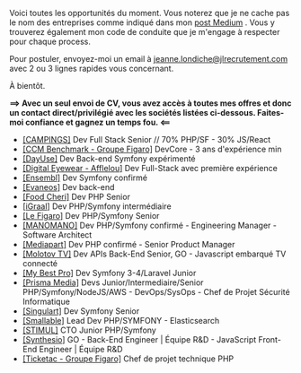 Voici toutes les opportunités du moment. Vous noterez que je ne cache pas le nom des entreprises comme indiqué dans mon <a href="https://medium.com/@jlondiche/jarr%C3%AAte-le-recrutement-propri%C3%A9taire-je-d%C3%A9marre-l-open-source-6e33463aec9">post Medium</a> . Vous y trouverez également mon code de conduite que je m'engage à respecter pour chaque process.

Pour postuler, envoyez-moi un email à <a href="mailto:jeanne.londiche@jlrecrutement.com">jeanne.londiche@jlrecrutement.com</a> avec 2 ou 3 lignes rapides vous concernant.

À bientôt.

**==> Avec un seul envoi de CV, vous avez accès à toutes mes offres et donc un contact direct/privilégié avec les sociétés listées ci-dessous. Faites-moi confiance et gagnez un temps fou. <==**

- <a href="https://github.com/jlondiche/job-board-php/blob/master/CAMPINGS.md">[CAMPINGS]</a> Dev Full Stack Senior // 70% PHP/SF - 30% JS/React
- <a href="https://github.com/jlondiche/job-board-php/blob/master/CCMBENCHMARK.md">[CCM Benchmark - Groupe Figaro]</a> DevCore - 3 ans d'expérience min
- <a href="https://github.com/jlondiche/job-board-php/blob/master/DAYUSE.md">[DayUse]</a> Dev Back-end Symfony expérimenté
- <a href="https://github.com/jlondiche/job-board-php/blob/master/DIGITAL%20EYEWEAR%20-%20AFFLELOU.md">[Digital Eyewear - Afflelou]</a> Dev Full-Stack avec première expérience
- <a href="https://github.com/jlondiche/job-board-php/blob/master/ENSEMBL.md">[Ensembl]</a> Dev Symfony confirmé
- <a href="https://github.com/jlondiche/job-board-php/blob/master/EVANEOS.md">[Evaneos]</a> Dev back-end
- <a href="https://github.com/jlondiche/job-board-php/blob/master/FOODCHERI.md">[Food Cheri]</a> Dev PHP Senior
- <a href="https://github.com/jlondiche/job-board-php/blob/master/IGRAAL.md">[iGraal]</a> Dev PHP/Symfony intermédiaire
- <a href="https://github.com/jlondiche/job-board-php/blob/master/LE%20FIGARO.md">[Le Figaro]</a> Dev PHP/Symfony Senior
- <a href="https://github.com/jlondiche/job-board-php/blob/master/MANOMANO.md">[MANOMANO]</a> Dev PHP/Symfony confirmé - Engineering Manager - Software Architect
- <a href="https://github.com/jlondiche/job-board-php/blob/master/MEDIAPART.md">[Mediapart]</a> Dev PHP confirmé - Senior Product Manager
- <a href="https://github.com/jlondiche/job-board-php/blob/master/MOLOTOV%20TV.md">[Molotov TV]</a> Dev APIs Back-End Senior, GO - Javascript embarqué TV connecté
- <a href="https://github.com/jlondiche/job-board-php/blob/master/MYBESTPRO.md">[My Best Pro]</a> Dev Symfony 3-4/Laravel Junior
- <a href="https://github.com/jlondiche/job-board-php/blob/master/PRISMAMEDIA.md">[Prisma Media]</a> Devs Junior/Intermediaire/Senior PHP/Symfony/NodeJS/AWS - DevOps/SysOps - Chef de Projet Sécurité Informatique
- <a href="https://github.com/jlondiche/job-board-php/blob/master/SINGULART.md">[Singulart]</a> Dev Symfony Senior
- <a href="https://github.com/jlondiche/job-board-php/blob/master/SMALLABLE.md">[Smallable]</a> Lead Dev PHP/SYMFONY - Elasticsearch
- <a href="https://github.com/jlondiche/job-board-php/blob/master/STIMUL%20%23CTO%20Junior.md">[STIMUL]</a> CTO Junior PHP/Symfony
- <a href="https://github.com/jlondiche/job-board-php/blob/master/SYNTHESIO.md">[Synthesio]</a> GO - Back-End Engineer | Équipe R&D - JavaScript Front-End Engineer | Équipe R&D
- <a href="https://github.com/jlondiche/job-board-php/blob/master/Ticketac%20-%20Groupe%20Figaro.md">[Ticketac - Groupe Figaro]</a> Chef de projet technique PHP


